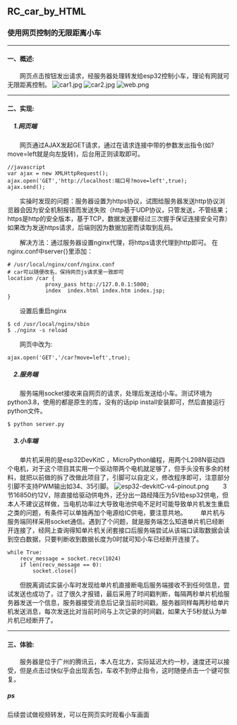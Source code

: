 ## RC_car_by_HTML
### 使用网页控制的无限距离小车
___
#### 一、概述:
&emsp;&emsp;网页点击按钮发出请求，经服务器处理转发给esp32控制小车，理论有网就可无限距离控制。
![car1.jpg](https://s2.loli.net/2023/01/30/lb37zghxHYVAKry.jpg)
![car2.jpg](https://s2.loli.net/2023/01/30/TAeFhxrpDgqVa7y.jpg)
![web.png](https://s2.loli.net/2023/01/30/Ih8RYxKZtg1kDTC.png)
___
#### 二、实现:
##### &emsp;1.网页端
&emsp;&emsp;网页通过AJAX发起GET请求，通过在请求连接中带的参数发出指令(如?move=left就是向左旋转)，后台用正则读取即可。

```
//javascript
var ajax = new XMLHttpRequest();
ajax.open('GET','http://localhost:端口号?move=left',true);
ajax.send();
```

&emsp;&emsp;实操时发现的问题：服务器设置为https协议，试图给服务器发送http协议浏览器会因为安全机制报错而发送失败（http基于UDP协议，只管发送，不管结果；https是http的安全版本，基于TCP，数据发送要经过三次握手保证连接安全可靠）如果改为发送https请求，后端则因为数据加密而读取到乱码。

&emsp;&emsp;解决方法：通过服务器设置nginx代理，将https请求代理到http即可。
在nginx.conf中server{}里添加：
```
# /usr/local/nginx/conf/nginx.conf
# car可以随便改名，保持网页js请求里一致即可
location /car {
            proxy_pass http://127.0.0.1:5000;
            index  index.html index.htm index.jsp;
}
```
&emsp;&emsp;设置后重启nginx
```
$ cd /usr/local/nginx/sbin
$ ./nginx -s reload
```
&emsp;&emsp;网页中改为:
```
ajax.open('GET','/car?move=left',true);
```
##### &emsp;2.服务端
&emsp;&emsp;服务端用socket接收来自网页的请求，处理后发送给小车。测试环境为python3.8，使用的都是原生的库，没有的话pip install安装即可，然后直接运行python文件。
```
$ python server.py
```
##### &emsp;3.小车端
&emsp;&emsp;单片机采用的是esp32DevKitC ，MicroPython编程，用两个L298N驱动四个电机，对于这个项目其实用一个驱动带两个电机就足够了，但手头没有多余的材料，就把以前做的拆了改做此项目了，引脚可以自定义，修改程序即可，注意部分引脚不支持PWM输出如34、35引脚。
![esp32-devkitC-v4-pinout.png](https://s2.loli.net/2023/01/30/2RIfSgJNwUuvkdV.png)
&emsp;&emsp;3节16850约12V，除直接给驱动供电外，还分出一路经降压为5V给esp32供电，但本人不建议这样做，当电机功率过大导致电池供电不足时可能导致单片机发生重启之类的问题，有条件可以单独再加个电源给IC供电，要注意共地。
&emsp;&emsp;单片机与服务端同样采用socket通信。遇到了个问题，就是服务端怎么知道单片机已经断开连接了，经网上查询得知单片机关闭套接口后服务端尝试从该端口读取数据会读到空白数据，只要判断收到数据长度为0时就可知小车已经断开连接了。
```
while True:
    recv_message = socket.recv(1024)
    if len(recv_message == 0):
        socket.close()
```
&emsp;&emsp;但脱离调试实装小车时发现给单片机直接断电后服务端接收不到任何信息，尝试发送也成功了，过了很久才报错，最后采用了时间戳判断，每隔两秒单片机给服务器发送一个信息，服务器接受消息后记录当前时间戳，服务器同样每两秒给单片机发送消息，每次发送比对当前时间与上次记录的时间戳，如果大于5秒就认为单片机已经断开了。
___
#### 三、体验:
&emsp;&emsp;服务器是位于广州的腾讯云，本人在北方，实际延迟大约一秒，速度还可以接受，但是点击过快似乎会出现丢包，车收不到停止指令，这时随便点击一个键可恢复。
##### ps
后续尝试做视频转发，可以在网页实时观看小车画面

